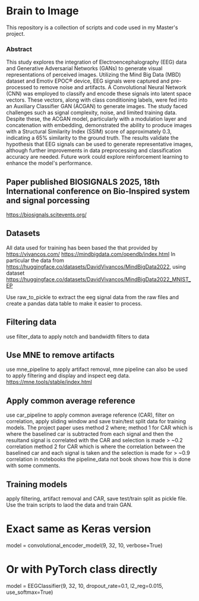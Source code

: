 # Brain to Image


This repository is a collection of scripts and code used in my Master's project. 

### Abstract 
This study explores the integration of Electroencephalography (EEG) data and Generative Adversarial Networks (GANs) to generate visual representations of perceived images. Utilizing the Mind Big Data (MBD) dataset and Emotiv EPOC® device, EEG signals were captured and pre-processed to remove noise and artifacts. A Convolutional Neural Network (CNN) was employed to classify and encode these signals into latent space vectors. These vectors, along with class conditioning labels, were fed into an Auxiliary Classifier GAN (ACGAN) to generate images. The study faced challenges such as signal complexity, noise, and limited training data. Despite these, the ACGAN model, particularly with a modulation layer and concatenation with embedding, demonstrated the ability to produce images with a Structural Similarity Index (SSIM) score of approximately 0.3, indicating a 65% similarity to the ground truth. The results validate the hypothesis that EEG signals can be used to generate representative images, although further improvements in data preprocessing and classification accuracy are needed. Future work could explore reinforcement learning to enhance the model's performance.

## Paper published BIOSIGNALS 2025, 18th International conference on Bio-Inspired system and signal porcessing
https://biosignals.scitevents.org/

## Datasets
All data used for training has been based the that provided by https://vivancos.com/ https://mindbigdata.com/opendb/index.html
In particular the data from https://huggingface.co/datasets/DavidVivancos/MindBigData2022, using dataset https://huggingface.co/datasets/DavidVivancos/MindBigData2022_MNIST_EP

Use raw_to_pickle to extract the eeg signal data from the raw files and create a pandas data table to make it easier to process.

## Filtering data

use filter_data to apply notch and bandwidth filters to data

## Use MNE to remove artifacts

use mne_pipeline to apply artifact removal, mne pipeline can also be used to apply filtering and display and inspect eeg data. https://mne.tools/stable/index.html

## Apply common average reference

use car_pipeline to apply common average reference (CAR), filter on correlation, apply sliding window and save train/test split data for training models.
The project paper uses method 2 where; 
  method 1 for CAR which is where the baselined car is subtracted from each signal and then the resultand signal is correlated with the CAR and selection is made > ~0.2 correlation
  method 2 for CAR which is where the correlation between the baselined car and each signal is taken and the selection is made for > ~0.9 correlation
in notebooks the pipeline_data not book shows how this is done with some comments.

## Training models

apply filtering, artifact removal and CAR, save test/train split as pickle file. Use the train scripts to laod the data and train GAN.


# Exact same as Keras version
model = convolutional_encoder_model(9, 32, 10, verbose=True)

# Or with PyTorch class directly
model = EEGClassifier(9, 32, 10, dropout_rate=0.1, l2_reg=0.015, use_softmax=True)
